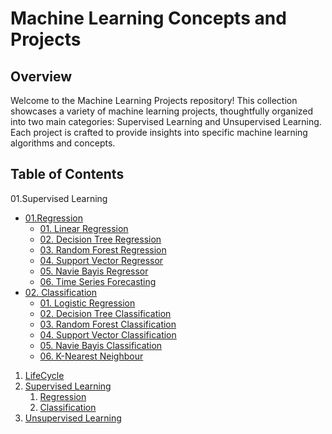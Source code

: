 # Machine Learning Concepts and Projects

## Overview

Welcome to the Machine Learning Projects repository! This collection showcases a variety of machine learning projects, thoughtfully organized into two main categories: Supervised Learning and Unsupervised Learning. Each project is crafted to provide insights into specific machine learning algorithms and concepts.

## Table of Contents

01.Supervised Learning

- [01.Regression](#01.-Regression)
  - [01. Linear Regression](#linear-regression)
  - [02. Decision Tree Regression](#decision-tree-regression)
  - [03. Random Forest Regression](#random-forest-regression)
  - [04. Support Vector Regressor](#support-vector-regressor)
  - [05. Navie Bayis Regressor](#navie-bayes-regressor)
  - [06. Time Series Forecasting](#time-series-forecasting)
- [02. Classification](#classification)
  - [01. Logistic Regression](#logistic-regression)
  - [02. Decision Tree Classification](#decision-tree-classification)
  - [03. Random Forest Classification](#random-forest-classification)
  - [04. Support Vector Classification](#support-vector-classification)
  - [05. Navie Bayis Classification](#navie-bayes-classification)
  - [06. K-Nearest Neighbour](#k-nearest-neighbour)

1. [LifeCycle](00.LifeCycle)
2. [Supervised Learning](01.SupervisedLearning)
   1. [Regression](01.Regression)
   2. [Classification](02.Classification)
3. [Unsupervised Learning](02.UnsupervisedLearning)
